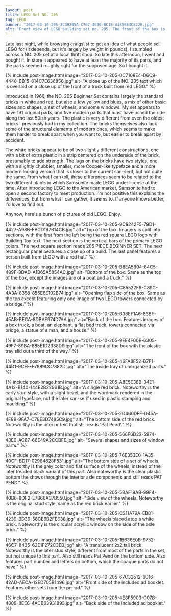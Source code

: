 ```yaml
---
layout: post
title: LEGO Set NO. 205
tag: LEGO
banner: "2017-03-10-205-3C39205A-C767-4030-BC1E-A185BE4CE22E.jpg"
alt: "Front view of LEGO building set no. 205. The front of the box is split into three panels. The first panel from the left features the primary lego part colors in vertical parts, with the square LEGO logo below, with Building Toy and other text written within the red square. The second section features a young girl playing with parts and a 205 PIECE SET badege. The last section from the left features a little boy building a church like structure."
---
```


Late last night, while browsing craigslist to get an idea of what people sell LEGO for (it depends, but it's largely by weight in pounds), I stumbled across a NO. 205 set at a local thrift shop. So late this afternoon, I went and bought it. In store it appeared to have at least the majority of its parts, and the parts seemed roughly right for the supposed age. So I bought it.
<!--more-->

{% include
	post-image.html
	image="2017-03-10-205-0C7108E4-D6C9-4448-BB15-614C7E636856.jpg"
	alt="A close up of the NO. 205 text which is overlaid on a close up of the front of a truck built from red LEGO."
%}

Introduced in 1966, the NO. 205 Beginner Set contains largely the standard bricks in white and red, but also a few yellow and blues, a mix of other basic sizes and shapes, a set of wheels, and some windows. My set appears to have 191 original parts, and five modern parts that must have joined the ride along the last 50ish years. The plastic is very different from even the oldest bricks I previously had in my collection. The bricks themselves also lack some of the structural elements of modern ones, which seems to make them harder to break apart when you want to, but easier to break apart by accident.

The white bricks appear to be of two slightly different constructions, one with a bit of extra plastic in a strip centered on the underside of the brick, presumably to add strength. The lugs on the bricks have two styles, one with a slightly chubbier, smaller, more Cooper-like typeface and a more modern looking version that is closer to the current san-serif, but not quite the same. From what I can tell, these differences seem to be related to the two different plants in which Samsonite made LEGO under license at the time. After introducing LEGO to the American market, Samsonite had to open a second factory to meet production. I'm not positive this explains the differences, but from what I can gather, it seems to. If anyone knows better, I'd love to find out.

Anyhow, here's a bunch of pictures of old LEGO. Enjoy. 

{% include
	post-image.html
	image="2017-03-10-205-9C8242F5-79D1-4427-A98B-FBCD167B14CB.jpg"
	alt="Top of the box. Imagery is split into sections, with the first from the left being the red square LEGO logo with Building Toy text. The next section is the vertical bars of the primary LEGO colors. The next square section reads 205 PIECE BEGINNER SET. The next rectangular panel beatures a close up of a build. The last panel features a person built from LEGO with a red hat."
%}

{% include
	post-image.html
	image="2017-03-10-205-B8EA5604-84C5-489F-8DAD-A1B65A5854AC.jpg"
	alt="Bottom of the box. Same as the top of the box, except the images are of a boat and a truck."
%}

{% include
	post-image.html
	image="2017-03-10-205-C85522F9-C89C-4A3A-8358-855E6E102B74.jpg"
	alt="Opening flap side of the box. Same as the top except featuring only one image of two LEGO towers connected by a bridge."
%}

{% include
	post-image.html
	image="2017-03-10-205-B38EF1A6-86BF-45AB-BECA-8DBAE974D7AA.jpg"
	alt="Back of the box. Features images of a box truck, a boat, an elephant, a flat bed truck, towers connected via bridge, a statue of a man, and a house."
%}

{% include
	post-image.html
	image="2017-03-10-205-9EE4F00E-6305-49F7-89BA-885E1D2338D9.jpg"
	alt="The front of the box with the plastic tray slid out a third of the way."
%}

{% include
	post-image.html
	image="2017-03-10-205-46FA8F52-B7F1-44D1-9CEE-F7889CC7882D.jpg"
	alt="The inside tray of unorganized parts."
%}

{% include
	post-image.html
	image="2017-03-10-205-A8E5E38B-34E1-4A12-B140-144E2B22961B.jpg"
	alt="A single red brick. Noteworthy is the early stud style, with a slight bezel, and the wordmark rendered in the original typeface, not the later san-serif used in plastic stamping and moulding."
%}

{% include
	post-image.html
	image="2017-03-10-205-2D460DFF-D45A-4F99-9FA7-C78E3D7485C9.jpg"
	alt="The bottom side of the red brick. Noteworthy is the interior text that still reads 'Pat Pend'."
%}

{% include
	post-image.html
	image="2017-03-10-205-566F6D22-5974-43E0-AC87-66E49A2CCBFE.jpg"
	alt="Several shapes and sizes of window parts."
%}

{% include
	post-image.html
	image="2017-03-10-205-76E353E0-1A35-40CF-BD17-02984628F531.jpg"
	alt="The bottom side of a set of wheels. Noteworthy is the grey color and flat surface of the wheels, instead of the later treaded black variant of this part. Also noteworthy is the clear plastic bottom the shows through the interior axle components and still reads PAT PEND."
%}

{% include
	post-image.html
	image="2017-03-10-205-5BAF19AB-99F4-40B6-8DF2-E7866A37B550.jpg"
	alt="Side view of the wheels. Noteworthy is the original stud style, same as the red brick earlier."
%}

{% include
	post-image.html
	image="2017-03-10-205-C211A79A-EB81-4239-BD39-58CE6B2FE638.jpg"
	alt="The wheels placed atop a white brick. Noteworthy is the circular acryllic window on the side of the axle brick."
%}

{% include
	post-image.html
	image="2017-03-10-205-1B636E0B-9752-46C7-8435-62E1F272C3EB.jpg"
	alt="A translucent 2x2 tall brick. Noteworthy is the later stud style, different from most of the parts in the set, but not unique to this part. Also still reads Pat Pend on the bottom side. Also features part number and letters on bottom, which the opaque parts do not have."
%}

{% include
	post-image.html
	image="2017-03-10-205-67C32512-6016-42AD-AECA-12ED705B1496.jpg"
	alt="Front side of the included ad booklet. Features other sets from the period."
%}

{% include
	post-image.html
	image="2017-03-10-205-4E8F5903-C07B-4809-8EE6-4ACB63931893.jpg"
	alt="Back side of the included ad booklet."
%}